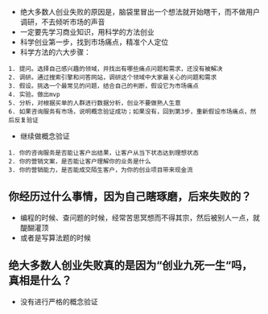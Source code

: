 - 绝大多数人创业失败的原因是，脑袋里冒出一个想法就开始瞎干，而不做用户调研，不去倾听市场的声音
- 一定要先学习商业知识，用科学的方法创业
- 科学创业第一步，找到市场痛点，精准个人定位
- 科学方法的六大步骤：
```
1. 提问。选择自己感兴趣的领域，并找出有哪些痛点问题和需求，还没有被解决
2. 调研。通过搜索引擎和问答网站，调研这个领域中大家最关心的问题和需求
3. 假设。挑选一个最常见的问题，结合自己的判断，假设它为市场痛点
4. 实验。做出mvp
5. 分析，对根据买单的人群进行数据分析，创业不要做熟人生意
6. 如果咨询服务有市场，说明概念验证成功；如果没有，回到第3步，重新假设市场痛点，然后反复验证
```
- 继续做概念验证
```
1. 你的咨询服务是否能让客户出结果，让客户从当下状态达到理想状态
2. 你的营销文案，是否能让客户理解你的业务是什么
3. 你的营销能力，是否能成交陌生客户，为你的创业项目带来现金流
```

## 你经历过什么事情，因为自己瞎琢磨，后来失败的？
- 编程的时候、查问题的时候，经常苦思冥想而不得其宗，然后被别人一点，就醍醐灌顶
- 或者是写算法题的时候

## 绝大多数人创业失败真的是因为“创业九死一生“吗，真相是什么？
- 没有进行严格的概念验证